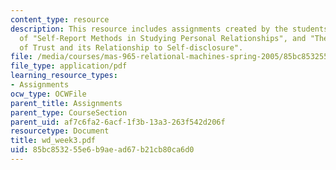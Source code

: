 ```yaml
---
content_type: resource
description: This resource includes assignments created by the students on review
  of "Self-Report Methods in Studying Personal Relationships", and "The measurement
  of Trust and its Relationship to Self-disclosure".
file: /media/courses/mas-965-relational-machines-spring-2005/85bc853255e6b9aead67b21cb80ca6d0_wd_week3.pdf
file_type: application/pdf
learning_resource_types:
- Assignments
ocw_type: OCWFile
parent_title: Assignments
parent_type: CourseSection
parent_uid: af7c6fa2-6acf-1f3b-13a3-263f542d206f
resourcetype: Document
title: wd_week3.pdf
uid: 85bc8532-55e6-b9ae-ad67-b21cb80ca6d0
---
```

